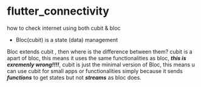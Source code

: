 # flutter_connectivity
how to check internet using both cubit &amp; bloc

- Bloc(cubit) is a state (data) management

Bloc extends cubit , then where is the difference between them?
cubit is a apart of bloc, this means it uses the same functionalities as bloc, _**this is exremenly wrong!!!!**_, cubit is just the minimal version of Bloc, this means u can use cubit for small apps or functionalities simply because it sends _**functions**_ to get states but not _**streams**_ as bloc does.






